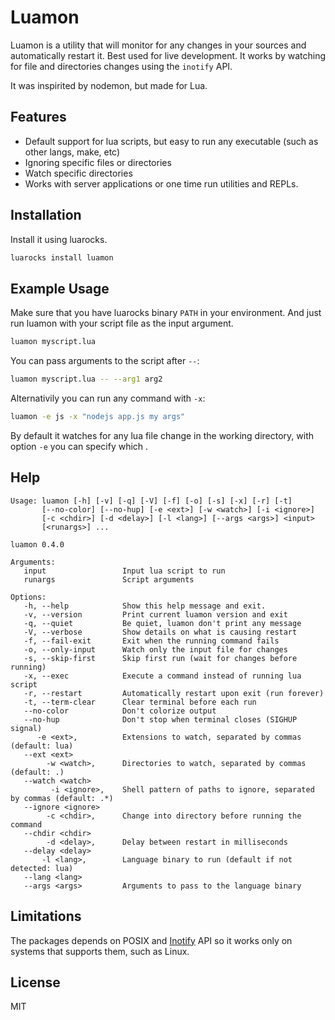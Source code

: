 # Luamon
Luamon is a utility that will monitor for any changes in your sources and automatically restart it. Best used for live development. It works by
watching for file and directories changes using the `inotify` API.

It was inspirited by nodemon, but made for Lua.

## Features

* Default support for lua scripts, but easy to run any executable (such as other langs, make, etc)
* Ignoring specific files or directories
* Watch specific directories
* Works with server applications or one time run utilities and REPLs.

## Installation

Install it using luarocks.

```bash
luarocks install luamon
```

## Example Usage

Make sure that you have luarocks binary `PATH` in your environment.
And just run luamon with your script file as the input argument.

```bash
luamon myscript.lua
```

You can pass arguments to the script after `--`:
```bash
luamon myscript.lua -- --arg1 arg2
```

Alternativily you can run any command with `-x`:
```bash
luamon -e js -x "nodejs app.js my args"
```

By default it watches for any lua file change in the working directory,
with option `-e` you can specify which .

## Help
```
Usage: luamon [-h] [-v] [-q] [-V] [-f] [-o] [-s] [-x] [-r] [-t]
       [--no-color] [--no-hup] [-e <ext>] [-w <watch>] [-i <ignore>]
       [-c <chdir>] [-d <delay>] [-l <lang>] [--args <args>] <input>
       [<runargs>] ...

luamon 0.4.0

Arguments:
   input                 Input lua script to run
   runargs               Script arguments

Options:
   -h, --help            Show this help message and exit.
   -v, --version         Print current luamon version and exit
   -q, --quiet           Be quiet, luamon don't print any message
   -V, --verbose         Show details on what is causing restart
   -f, --fail-exit       Exit when the running command fails
   -o, --only-input      Watch only the input file for changes
   -s, --skip-first      Skip first run (wait for changes before running)
   -x, --exec            Execute a command instead of running lua script
   -r, --restart         Automatically restart upon exit (run forever)
   -t, --term-clear      Clear terminal before each run
   --no-color            Don't colorize output
   --no-hup              Don't stop when terminal closes (SIGHUP signal)
      -e <ext>,          Extensions to watch, separated by commas (default: lua)
   --ext <ext>
        -w <watch>,      Directories to watch, separated by commas (default: .)
   --watch <watch>
         -i <ignore>,    Shell pattern of paths to ignore, separated by commas (default: .*)
   --ignore <ignore>
        -c <chdir>,      Change into directory before running the command
   --chdir <chdir>
        -d <delay>,      Delay between restart in milliseconds
   --delay <delay>
       -l <lang>,        Language binary to run (default if not detected: lua)
   --lang <lang>
   --args <args>         Arguments to pass to the language binary
```

## Limitations

The packages depends on POSIX and [Inotify](https://en.wikipedia.org/wiki/Inotify) API so it works only on systems that supports them, such as Linux.

## License
MIT
